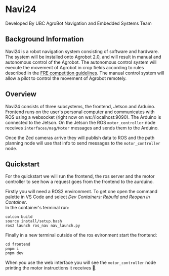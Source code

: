 # Navi24
Developed By UBC AgroBot Navigation and Embedded Systems Team

## Background Information
Navi24 is a robot navigation system consisting of software and hardware.
The system will be installed onto Agrobot 2.0, and will result in manual
and autonomous control of the Agrobot. The autonomous control system will
execute the movement of Agrobot in crop fields according to rules described
in the [FRE competition guidelines](https://drive.google.com/file/d/10Hz0DrzzQszidzNPrzO9qI2uGP24eW8k/view?usp=drive_link).
The manual control system will allow a pilot to control the movement of Agrobot remotely.

## Overview
Navi24 consists of three subsystems, the frontend, Jetson and Arduino. Frontend runs on the user's personal computer and communicates with ROS using a websocket (right now on ws://localhost:9090). The Arduino is connected to the Jetson. On the Jetson the ROS `motor_controller` node receives `interfaces/msg/Motor` messages and sends them to the Arduino.

Once the Zed cameras arrive they will publish data to ROS and the path planning node will use that info to send messages to the `motor_controller` node.

## Quickstart

For the quickstart we will run the frontend, the ros server and the motor controller to see how a request goes from the frontend to the aurduino.

Firstly you will need a ROS2 environment. To get one open the command palette in VS Code and select *Dev Containers: Rebuild and Reopen in Container*.  
In the container's terminal run:  

~~~
colcon build
source install/setup.bash
ros2 launch ros_nav nav_launch.py
~~~

Finally in a new terminal outside of the ros evironment start the frontend:  
~~~
cd frontend
pnpm i
pnpm dev
~~~

When you use the web interface you will see the `motor_controller` node printing the motor instructions it receives 🥳.